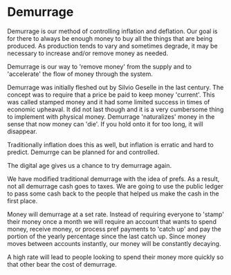 # Demurrage

Demurrage is our method of controlling inflation and deflation. Our goal is for there to always be enough money to buy all the things that are being produced.  As production tends to vary and sometimes degrade, it may be necessary to increase and/or remove money as needed.

Demurrage is our way to 'remove money' from the supply and to 'accelerate' the flow of money through the system.

Demurrage was initially fleshed out by Silvio Geselle in the last century.  The concept was to require that a price be paid to keep money 'current'.  This was called stamped money and it had some limited success in times of economic upheaval.  It did not last though and it is a very cumbersome thing to implement with physical money.  Demurrage 'naturalizes' money in the sense that now money can 'die'.  If you hold onto it for too long, it will disappear.

Traditionally inflation does this as well, but inflation is erratic and hard to predict. Demurrge can be planned for and controlled.

The digital age gives us a chance to try demurrage again.

We have modified traditional demurrage with the idea of prefs.  As a result, not all demurrage cash goes to taxes.  We are going to use the public ledger to pass some cash back to the people that helped us make the cash in the first place.

Money will demurrage at a set rate.  Instead of requiring everyone to 'stamp' their money once a month we will require an account that wants to spend money, receive money, or process pref payments to 'catch up' and pay the portion of the yearly percentage since the last catch up.  Since money moves between accounts instantly, our money will be constantly decaying.

A high rate will lead to people looking to spend their money more quickly so that other bear the cost of demurrage.
